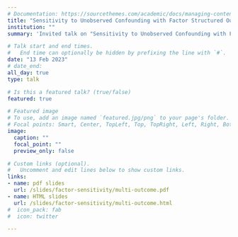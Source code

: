 ```yaml
---
# Documentation: https://sourcethemes.com/academic/docs/managing-content/
title: "Sensitivity to Unobserved Confounding with Factor Structured Outcomes"
institution: ""
summary: 'Invited talk on "Sensitivity to Unobserved Confounding with Factor Structured Outcomes"'

# Talk start and end times.
#   End time can optionally be hidden by prefixing the line with `#`.
date: "13 Feb 2023"
# date_end: 
all_day: true
type: talk

# Is this a featured talk? (true/false)
featured: true

# Featured image
# To use, add an image named `featured.jpg/png` to your page's folder. 
# Focal points: Smart, Center, TopLeft, Top, TopRight, Left, Right, BottomLeft, Bottom, BottomRight.
image:
  caption: ""
  focal_point: ""
  preview_only: false

# Custom links (optional).
#   Uncomment and edit lines below to show custom links.
links:
- name: pdf slides
  url: /slides/factor-sensitivity/multi-outcome.pdf
- name: HTML slides
  url: /slides/factor-sensitivity/multi-outcome.html
#  icon_pack: fab
#  icon: twitter

---
```


